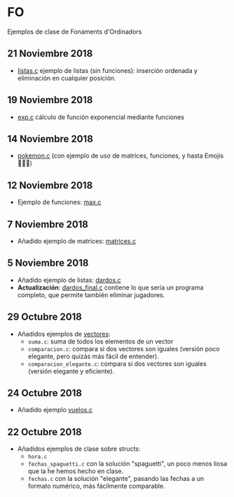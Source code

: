 # FO
Ejemplos de clase de Fonaments d'Ordinadors

## 21 Noviembre 2018

* [listas.c](./2018-11-21_lista_notas/listas.c) ejemplo de listas (sin funciones): inserción ordenada y eliminación en cualquier posición.

## 19 Noviembre 2018

* [exp.c](./2018-11-19_exponencial/exp.c) cálculo de función exponencial mediante funciones

## 14 Noviembre 2018

* [pokemon.c](./2018-11-14_pokemon/pokemon.c) (con ejemplo de uso de matrices, funciones, y hasta Emojis 🤯🤯🤯)

## 12 Noviembre 2018
* Ejemplo de funciones: [max.c](./2018-11-12_funciones/max.c)

## 7 Noviembre 2018

* Añadido ejemplo de matrices: [matrices.c](./2018-11-07_matrices/matrices.c)

## 5 Noviembre 2018
* Añadido ejemplo de listas: [dardos.c](./2018-11-05_listas_dardos/dardos.c)
* **Actualización**: [dardos_final.c](./2018-11-05_listas_dardos/dardos_final.c)
  contiene lo que sería un programa completo, que permite también eliminar jugadores.

## 29 Octubre 2018
* Añadidos ejemplos de [vectores](./2018-10-29_vectores):
    - `suma.c`: suma de todos los elementos de un vector
    - `comparacion.c`: compara si dos vectores son iguales (versión poco elegante, pero quizás
    más fácil de entender).
    - `comparacion_elegante.c`: compara si dos vectores son iguales (versión elegante y eficiente).

## 24 Octubre 2018
* Añadido ejemplo [vuelos.c](2018-10-24_vuelos/vuelos.c)

## 22 Octubre 2018

* Añadidos ejemplos de clase sobre structs:
    - `hora.c`
    - `fechas_spaguetti.c` con la solución "spaguetti", un poco menos liosa que la he hemos hecho en clase.
    - `fechas.c` con la solución "elegante", pasando las fechas a un formato numérico, más fácilmente comparable.
